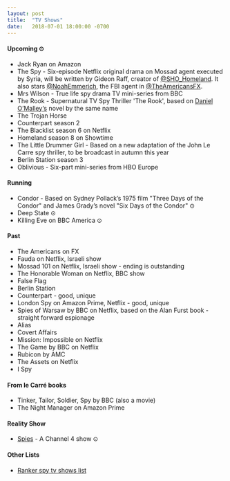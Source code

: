 ```yaml
---
layout: post
title:  "TV Shows"
date:   2018-07-01 18:00:00 -0700
---
```


#### Upcoming ⊙
* Jack Ryan on Amazon
* The Spy - Six-episode Netflix original drama on Mossad agent executed by Syria, will be written by Gideon Raff, creator of [@SHO_Homeland](https://twitter.com/SHO_Homeland). It also stars [@NoahEmmerich](https://twitter.com/NoahEmmerich), the FBI agent in [@TheAmericansFX](https://twitter.com/TheAmericansFX).
* Mrs Wilson - True life spy drama TV mini-series from BBC
* The Rook - Supernatural TV Spy Thriller 'The Rook', based on [Daniel O’Malley‘s](https://twitter.com/DenimAlley) novel by the same name
* The Trojan Horse
* Counterpart season 2
* The Blacklist season 6 on Netflix
* Homeland season 8 on Showtime
* The Little Drummer Girl - Based on a new adaptation of the John Le Carre spy thriller, to be broadcast in autumn this year
* Berlin Station season 3
* Oblivious - Six-part mini-series from HBO Europe

#### Running
* Condor - Based on Sydney Pollack’s 1975 film "Three Days of the Condor" and James Grady’s novel "Six Days of the Condor" ⊙
* Deep State ⊙
* Killing Eve on BBC America ⊙

#### Past
* The Americans on FX
* Fauda on Netflix, Israeli show
* Mossad 101 on Netflix, Israeli show - ending is outstanding
* The Honorable Woman on Netflix, BBC show
* False Flag
* Berlin Station
* Counterpart - good, unique
* London Spy on Amazon Prime, Netflix - good, unique
* Spies of Warsaw by BBC on Netflix, based on the Alan Furst book - straight forward espionage
* Alias
* Covert Affairs
* Mission: Impossible on Netflix
* The Game by BBC on Netflix
* Rubicon by AMC
* The Assets on Netflix
* I Spy

#### From le Carré books
* Tinker, Tailor, Soldier, Spy by BBC (also a movie)
* The Night Manager on Amazon Prime

#### Reality Show
* [Spies](http://www.channel4.com/programmes/spies) - A Channel 4 show ⊙

#### Other Lists
* [Ranker spy tv shows list](http://www.ranker.com/list/spy-tv-shows-and-series/reference)
